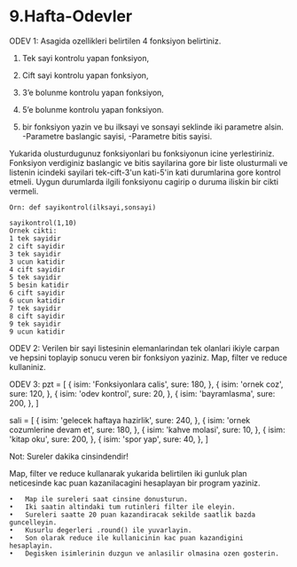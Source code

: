 # 9.Hafta-Odevler
ODEV 1:
Asagida ozellikleri belirtilen 4 fonksiyon belirtiniz.
1. Tek sayi kontrolu yapan fonksiyon,
2. Cift sayi kontrolu yapan fonksiyon,
3. 3’e bolunme kontrolu yapan fonksiyon,
4. 5’e bolunme kontrolu yapan fonksiyon.

5. bir fonksiyon yazin ve bu ilksayi ve sonsayi seklinde iki parametre alsin.
    -Parametre baslangic sayisi, 
    -Parametre bitis sayisi.

Yukarida olusturdugunuz fonksiyonlari bu fonksiyonun icine yerlestiriniz.
Fonksiyon verdiginiz baslangic ve bitis sayilarina gore bir liste olusturmali ve listenin icindeki sayilari
tek-cift-3'un kati-5'in kati durumlarina gore kontrol etmeli. Uygun durumlarda ilgili fonksiyonu cagirip o 
duruma iliskin bir cikti vermeli. 

	Orn: def sayikontrol(ilksayi,sonsayi)

	sayikontrol(1,10)
	Ornek cikti:
	1 tek sayidir
	2 cift sayidir
	3 tek sayidir
	3 ucun katidir
	4 cift sayidir
	5 tek sayidir
	5 besin katidir
	6 cift sayidir
	6 ucun katidir
	7 tek sayidir
	8 cift sayidir
	9 tek sayidir
	9 ucun katidir

ODEV 2:
Verilen bir sayi listesinin elemanlarindan tek olanlari ikiyle carpan ve hepsini toplayip sonucu veren bir fonksiyon yaziniz. Map, filter ve reduce kullaniniz.

ODEV 3:
pzt = [
  {
    isim: 'Fonksiyonlara calis',
    sure: 180,
  },
  {
    isim: 'ornek coz',
    sure: 120,
  },
  {
    isim: 'odev kontrol',
    sure: 20,
  },
  {
    isim: 'bayramlasma',
    sure: 200,
  },
]

sali = [
  {
    isim: 'gelecek haftaya hazirlik',
    sure: 240,
  },
  {
    isim: 'ornek cozumlerine devam et',
    sure: 180,
  },
  {
    isim: 'kahve molasi',
    sure: 10,
  },
  {
    isim: 'kitap oku',
    sure: 200,
  },
  {
    isim: 'spor yap',
    sure: 40,
  },
]

Not: Sureler dakika cinsindendir!

Map, filter ve reduce kullanarak yukarida belirtilen iki gunluk plan neticesinde kac puan kazanilacagini hesaplayan bir program yaziniz. 

	•	Map ile sureleri saat cinsine donusturun.
	•	Iki saatin altindaki tum rutinleri filter ile eleyin. 
	•	Sureleri saatte 20 puan kazandiracak sekilde saatlik bazda guncelleyin. 
	•	Kusurlu degerleri .round() ile yuvarlayin. 
	•	Son olarak reduce ile kullanicinin kac puan kazandigini hesaplayin.
	•	Degisken isimlerinin duzgun ve anlasilir olmasina ozen gosterin.

